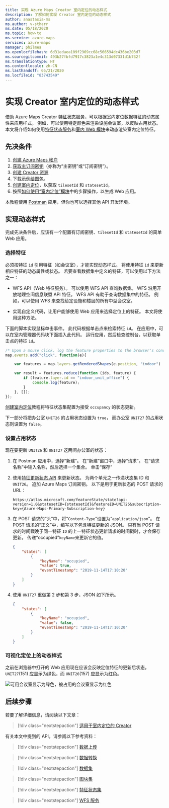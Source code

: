 ```yaml
---
title: 实现 Azure Maps Creator 室内定位的动态样式
description: 了解如何实现 Creator 室内定位的动态样式
author: anastasia-ms
ms.author: v-stharr
ms.date: 05/18/2020
ms.topic: how-to
ms.service: azure-maps
services: azure-maps
manager: philmea
ms.openlocfilehash: 6d31edaea109f2969cc68c566594dc436be203d7
ms.sourcegitcommit: 493b27fbfd7917c3823a1e4c313d07331d1b732f
ms.translationtype: HT
ms.contentlocale: zh-CN
ms.lasthandoff: 05/21/2020
ms.locfileid: "83743549"
---
```

# <a name="implement-dynamic-styling-for-creator-indoor-maps"></a>实现 Creator 室内定位的动态样式

借助 Azure Maps Creator [特征状态服务](https://docs.microsoft.com/rest/api/maps/featurestate)，可以根据室内定位数据特征的动态属性来应用样式。  例如，可以使用特定颜色来渲染设施会议室，以反映占用状态。 本文将介绍如何使用[特征状态服务](https://docs.microsoft.com/rest/api/maps/featurestate)和[室内 Web 模块](how-to-use-indoor-module.md)来动态渲染室内定位特征。

## <a name="prerequisites"></a>先决条件

1. [创建 Azure Maps 帐户](quick-demo-map-app.md#create-an-account-with-azure-maps)
2. [获取主订阅密钥](quick-demo-map-app.md#get-the-primary-key-for-your-account)（亦称为“主密钥”或“订阅密钥”）。
3. [创建 Creator 资源](how-to-manage-creator.md)
4. 下载[示例绘图包](https://github.com/Azure-Samples/am-creator-indoor-data-examples)。
5. [创建室内定位](tutorial-creator-indoor-maps.md)，以获取 `tilesetId` 和 `statesetId`。
6. 按照[如何使用“室内定位”模块](how-to-use-indoor-module.md)中的步骤操作，以生成 Web 应用。

本教程使用 [Postman](https://www.postman.com/) 应用，但你也可以选择其他 API 开发环境。

## <a name="implement-dynamic-styling"></a>实现动态样式

完成先决条件后，应该有一个配置有订阅密钥、`tilesetId` 和 `statesetId` 的简单 Web 应用。

### <a name="select-features"></a>选择特征

必须按特征 `id` 引用特征（如会议室），才能实现动态样式。 将使用特征 `id` 来更新相应特征的动态属性或状态。 若要查看数据集中定义的特征，可以使用以下方法之一：

* WFS API（Web 特征服务）。 可以使用 WFS API 查询数据集。 WFS 沿用开放地理空间信息联盟 API 特征。 WFS API 有助于查询数据集中的特征。 例如，可以使用 WFS 来查找给定设施和楼层的所有中型会议室。

* 实现自定义代码，让用户能够使用 Web 应用来选择定位上的特征。 本文将使用这种方法。  

下面的脚本实现鼠标单击事件。 此代码根据单击点来检索特征 `id`。 在应用中，可以在室内管理器代码块下面插入此代码。 运行应用，然后检查控制台，以获取单击点的特征 `id`。

```javascript
/* Upon a mouse click, log the feature properties to the browser's console. */
map.events.add("click", function(e){

    var features = map.layers.getRenderedShapes(e.position, "indoor")

    var result = features.reduce(function (ids, feature) {
        if (feature.layer.id == "indoor_unit_office") {
            console.log(feature);
        }
    }, []);
});
```

[创建室内定位](tutorial-creator-indoor-maps.md)教程将特征状态集配置为接受 `occupancy` 的状态更新。

下一部分将把办公室 `UNIT26` 的占用状态设置为 `true`， 而办公室 `UNIT27` 的占用状态则设置为 `false`。

### <a name="set-occupancy-status"></a>设置占用状态

 现在要更新 `UNIT26` 和 `UNIT27` 这两间办公室的状态：

1. 在 Postman 应用中，选择“新建”。 在“新建”窗口中，选择“请求”。 在“请求名称”中输入名称，然后选择一个集合。 单击“保存”

2. 使用[特征更新状态 API](https://docs.microsoft.com/rest/api/maps/featurestate/updatestatespreview) 来更新状态。 为两个单元之一传递状态集 ID 和 `UNIT26`。 追加 Azure Maps 订阅密钥。 以下是用于更新状态的 POST 请求的 URL：

    ```http
    https://atlas.microsoft.com/featureState/state?api-version=1.0&statesetID={statesetId}&featureID=UNIT26&subscription-key={Azure-Maps-Primary-Subscription-key}
    ```

3. 在 POST 请求的“头”中，将“`Content-Type`”设置为“`application/json`”。 在 POST 请求的“正文”中，编写以下包含特征更新的 JSON。 只有当 POST 请求的时间戳晚于同一特征 `ID` 的上一特征状态更新请求的时间戳时，才会保存更新。 传递“occupied”`keyName`来更新它的值。

    ```json
    {
        "states": [
            {
                "keyName": "occupied",
                "value": true,
                "eventTimestamp": "2019-11-14T17:10:20"
            }
        ]
    }
    ```

4. 使用 `UNIT27` 重做第 2 步和第 3 步，JSON 如下所示。

    ``` json
    {
        "states": [
            {
                "keyName": "occupied",
                "value": false,
                "eventTimestamp": "2019-11-14T17:10:20"
            }
        ]
    }
    ```

### <a name="visualize-dynamic-styles-on-a-map"></a>可视化定位上的动态样式

之前在浏览器中打开的 Web 应用现在应该会反映定位特征的更新后状态。 `UNIT27`(151) 应显示为绿色，而 `UNIT26`(157) 应显示为红色。

![可用会议室显示为绿色，被占用的会议室显示为红色](./media/indoor-map-dynamic-styling/room-state.png)

## <a name="next-steps"></a>后续步骤

若要了解详细信息，请阅读以下文章：

> [!div class="nextstepaction"]
> [适用于室内定位的 Creator](creator-indoor-maps.md)

有关本文中提到的 API，请参阅以下参考资料：

> [!div class="nextstepaction"]
> [数据上传](creator-indoor-maps.md#upload-a-drawing-package)

> [!div class="nextstepaction"]
> [数据转换](creator-indoor-maps.md#convert-a-drawing-package)

> [!div class="nextstepaction"]
> [数据集](creator-indoor-maps.md#datasets)

> [!div class="nextstepaction"]
> [图块集](creator-indoor-maps.md#tilesets)

> [!div class="nextstepaction"]
> [特征状态集](creator-indoor-maps.md#feature-statesets)

> [!div class="nextstepaction"]
> [WFS 服务](creator-indoor-maps.md#web-feature-service-api)

